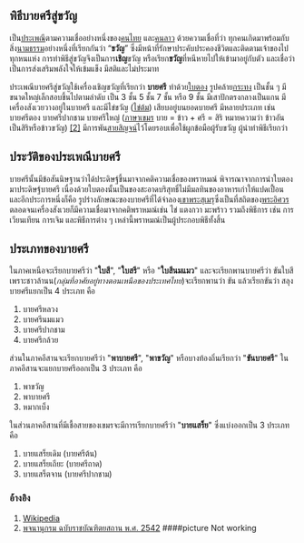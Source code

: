 ## พิธีบายศรีสู่ขวัญ
เป็น[ประเพณี](https://th.m.wikipedia.org/wiki/%E0%B8%9B%E0%B8%A3%E0%B8%B0%E0%B9%80%E0%B8%9E%E0%B8%93%E0%B8%B5 "ประเพณี")ตามความเชื่ออย่างหนึ่งของ[คนไทย](https://th.m.wikipedia.org/wiki/%E0%B8%84%E0%B8%99%E0%B9%84%E0%B8%97%E0%B8%A2 "คนไทย") และ[คนลาว](https://th.m.wikipedia.org/w/index.php?title=%E0%B8%84%E0%B8%99%E0%B8%A5%E0%B8%B2%E0%B8%A7&action=edit&redlink=1 "คนลาว (ไม่มีหน้านี้)") ด้วยความเชื่อที่ว่า ทุกคนเกิดมาพร้อมกับสิ่ง[นามธรรม](https://th.m.wikipedia.org/wiki/%E0%B8%99%E0%B8%B2%E0%B8%A1%E0%B8%98%E0%B8%A3%E0%B8%A3%E0%B8%A1 "นามธรรม")อย่างหนึ่งที่เรียกกันว่า “**ขวัญ**” ซึ่งมีหน้าที่รักษาประคับประคองชีวิตและติดตามเจ้าของไปทุกหนแห่ง การทำพิธีสู่ขวัญจึงเป็นการ**เชิญ**ขวัญ หรือเรียก**ขวัญ**ที่หนีหายไปให้เข้ามาอยู่กับตัว และเชื่อว่าเป็นการส่งเสริมพลังใจให้เข้มแข็ง มีสติและไม่ประมาท

ประเพณีบายศรีสู่ขวัญใช้เครื่องเชิญขวัญที่เรียกว่า **บายศรี** ทำด้วย[ใบตอง](https://th.m.wikipedia.org/wiki/%E0%B9%83%E0%B8%9A%E0%B8%95%E0%B8%AD%E0%B8%87 "ใบตอง") รูปคล้าย[กระทง](https://th.m.wikipedia.org/wiki/%E0%B8%81%E0%B8%A3%E0%B8%B0%E0%B8%97%E0%B8%87 "กระทง") เป็นชั้น ๆ มีขนาดใหญ่เล็กสอบขึ้นไปตามลำดับ เป็น 3 ชั้น 5 ชั้น 7 ชั้น หรือ 9 ชั้น มีเสาปักตรงกลางเป็นแกน มีเครื่องสังเวยวางอยู่ในบายศรี และมีไข่ขวัญ ([ไข่ต้ม](https://th.m.wikipedia.org/wiki/%E0%B9%84%E0%B8%82%E0%B9%88%E0%B8%95%E0%B9%89%E0%B8%A1 "ไข่ต้ม")) เสียบอยู่บนยอดบายศรี มีหลายประเภท เช่น บายศรีตอง บายศรีปากชาม บายศรีใหญ่ ([ภาษาเขมร](https://th.m.wikipedia.org/wiki/%E0%B8%A0%E0%B8%B2%E0%B8%A9%E0%B8%B2%E0%B9%80%E0%B8%82%E0%B8%A1%E0%B8%A3 "ภาษาเขมร") บาย = ข้าว + ศรี = สิริ หมายความว่า ข้าวอันเป็นสิริหรือข้าวขวัญ) [[2]](https://th.m.wikipedia.org/wiki/%E0%B8%9E%E0%B8%B4%E0%B8%98%E0%B8%B5%E0%B8%9A%E0%B8%B2%E0%B8%A2%E0%B8%A8%E0%B8%A3%E0%B8%B5%E0%B8%AA%E0%B8%B9%E0%B9%88%E0%B8%82%E0%B8%A7%E0%B8%B1%E0%B8%8D#cite_note-2) มีการพัน[สายสิญจน์](https://th.m.wikipedia.org/wiki/%E0%B8%AA%E0%B8%B2%E0%B8%A2%E0%B8%AA%E0%B8%B4%E0%B8%8D%E0%B8%88%E0%B8%99%E0%B9%8C "สายสิญจน์")ไว้โดยรอบเพื่อใช้ผูกข้อมือผู้รับขวัญ ผู้นำทำพิธีเรียกว่า

## ประวัติของประเพณีบายศรี
บายศรีนั้นมีข้อสันนิษฐานว่าได้ประดิษฐ์ขึ้นมาจากคติความเชื่อของพราหมณ์ พิจารณาจากการนำใบตองมาประดิษฐ์บายศรี เนื่องด้วยใบตองนั้นเป็นของสะอาดบริสุทธิ์ไม่มีมลทินของอาหารเก่าให้แปดเปื้อน และอีกประการหนึ่งก็คือ รูปร่างลักษณะของบายศรีที่ได้จำลอง[เขาพระสุเมรุ](https://th.m.wikipedia.org/wiki/%E0%B9%80%E0%B8%82%E0%B8%B2%E0%B8%9E%E0%B8%A3%E0%B8%B0%E0%B8%AA%E0%B8%B8%E0%B9%80%E0%B8%A1%E0%B8%A3%E0%B8%B8 "เขาพระสุเมรุ")ซึ่งเป็นที่สถิตของ[พระอิศวร](https://th.m.wikipedia.org/wiki/%E0%B8%9E%E0%B8%A3%E0%B8%B0%E0%B8%AD%E0%B8%B4%E0%B8%A8%E0%B8%A7%E0%B8%A3 "พระอิศวร") ตลอดจนเครื่องสังเวยก็มีความเชื่อมาจากคติพราหมณ์เช่น ไข่ แตงกวา มะพร้าว รวมถึงพิธีการ เช่น การเวียนเทียน การเจิม และพิธีการต่าง ๆ เหล่านี้พราหมณ์เป็นผู้ประกอบพิธีทั้งสิ้น

## ประเภทของบายศรี
ในภาคเหนือจะเรียกบายศรีว่า "**ใบสี**", "**ใบสรี**" หรือ "**ใบสีนมแมว**" และจะเรียกพานบายศรีว่า ขันใบสี เพราะชาวล้านน(*กลุ่มที่อาศัยอยู่ทางตอนเหนือของประเทศไทย*)จะเรียกพานว่า ขัน แล้วเรียกขันว่า สลุง บายศรีแยกเป็น 4 ประเภท คือ

1.  บายศรีหลวง
2.  บายศรีนมแมว
3.  บายศรีปากชาม
4.  บายศรีกล้วย

ส่วนในภาคอีสานจะเรียกบายศรีว่า "**พาบายศรี**", "**พาขวัญ**" หรือบางท้องถิ่นเรียกว่า "**ขันบายศรี**" ในภาคอีสานจะแยกบายศรีออกเป็น 3 ประเภท คือ

1.  พาขวัญ
2.  พาบายศรี
3.  หมากเบ็ง

ในส่วนภาคอีสานที่มีเชื้อสายของเขมรจะมีการเรียกบายศรีว่า "**บายแสร็ย**" ซึ่งแบ่งออกเป็น 3 ประเภท คือ

1.  บายแสร็ยเดิม (บายศรีต้น)
2.  บายแสร็ยเถียะ (บายศรีถาด)
3.  บายแสร็ตจาน (บายศรีปากชาม)

### อ้างอิง
1. [Wikipedia](https://th.m.wikipedia.org/wiki/%E0%B8%9E%E0%B8%B4%E0%B8%98%E0%B8%B5%E0%B8%9A%E0%B8%B2%E0%B8%A2%E0%B8%A8%E0%B8%A3%E0%B8%B5%E0%B8%AA%E0%B8%B9%E0%B9%88%E0%B8%82%E0%B8%A7%E0%B8%B1%E0%B8%8D)
2. [พจนานุกรม ฉบับราชบัณฑิตยสถาน พ.ศ. 2542](##ประวัติของประเพณีบายศรี)
####picture Not working
